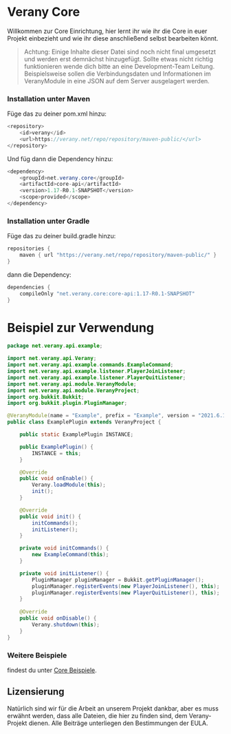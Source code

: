 Verany Core
=============

Willkommen zur Core Einrichtung,
hier lernt ihr wie ihr die Core in euer Projekt einbezieht und wie ihr diese anschließend selbst bearbeiten könnt.

> Achtung: Einige Inhalte dieser Datei sind noch nicht final umgesetzt und werden erst demnächst hinzugefügt. Sollte etwas nicht richtig funktionieren wende dich bitte an eine Development-Team Leitung. Beispielsweise sollen die Verbindungsdaten und Informationen im VeranyModule in eine JSON auf dem Server ausgelagert werden.

### Installation unter Maven

Füge das zu deiner pom.xml hinzu:
```java
<repository>
    <id>verany</id>
    <url>https://verany.net/repo/repository/maven-public/</url>
</repository>
```

Und füg dann die Dependency hinzu:
```java
<dependency>
    <groupId>net.verany.core</groupId>
    <artifactId>core-api</artifactId>
    <version>1.17-R0.1-SNAPSHOT</version>
    <scope>provided</scope>
</dependency>
```

### Installation unter Gradle

Füge das zu deiner build.gradle hinzu:
```java
repositories {
    maven { url "https://verany.net/repo/repository/maven-public/" }
}
```
dann die Dependency:
```java
dependencies {
    compileOnly "net.verany.core:core-api:1.17-R0.1-SNAPSHOT"
}
```

Beispiel zur Verwendung
=============
```java
package net.verany.api.example;

import net.verany.api.Verany;
import net.verany.api.example.commands.ExampleCommand;
import net.verany.api.example.listener.PlayerJoinListener;
import net.verany.api.example.listener.PlayerQuitListener;
import net.verany.api.module.VeranyModule;
import net.verany.api.module.VeranyProject;
import org.bukkit.Bukkit;
import org.bukkit.plugin.PluginManager;

@VeranyModule(name = "Example", prefix = "Example", version = "2021.6.1", authors = {"tylix"})
public class ExamplePlugin extends VeranyProject {

    public static ExamplePlugin INSTANCE;

    public ExamplePlugin() {
        INSTANCE = this;
    }

    @Override
    public void onEnable() {
        Verany.loadModule(this);
        init();
    }

    @Override
    public void init() {
        initCommands();
        initListener();
    }

    private void initCommands() {
        new ExampleCommand(this);
    }

    private void initListener() {
        PluginManager pluginManager = Bukkit.getPluginManager();
        pluginManager.registerEvents(new PlayerJoinListener(), this);
        pluginManager.registerEvents(new PlayerQuitListener(), this);
    }
    
    @Override
    public void onDisable() {
        Verany.shutdown(this);
    }
}
```

### Weitere Beispiele
findest du unter [Core Beispiele](https://github.com/verany-network/core/discussions/12).


Lizensierung
---------------------------

Natürlich sind wir für die Arbeit an unserem Projekt dankbar, aber es muss erwähnt werden, dass alle Dateien, die hier zu finden sind, dem Verany-Projekt dienen.
Alle Beiträge unterliegen den Bestimmungen der EULA.
